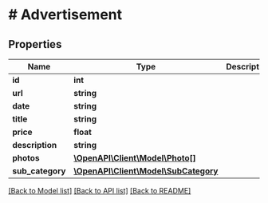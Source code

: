 # # Advertisement

## Properties

Name | Type | Description | Notes
------------ | ------------- | ------------- | -------------
**id** | **int** |  | [optional]
**url** | **string** |  | [optional]
**date** | **string** |  | [optional]
**title** | **string** |  | [optional]
**price** | **float** |  | [optional]
**description** | **string** |  | [optional]
**photos** | [**\OpenAPI\Client\Model\Photo[]**](Photo.md) |  | [optional]
**sub_category** | [**\OpenAPI\Client\Model\SubCategory**](SubCategory.md) |  | [optional]

[[Back to Model list]](../../README.md#models) [[Back to API list]](../../README.md#endpoints) [[Back to README]](../../README.md)
